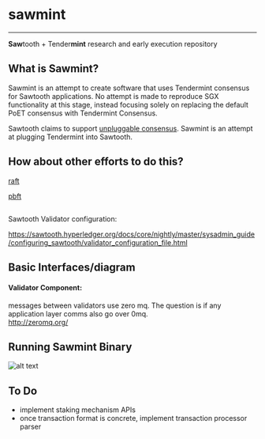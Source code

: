 # sawmint

----

**Saw**tooth + Tender**mint** research and early execution repository

## What is Sawmint?

Sawmint is an attempt to create software that uses Tendermint consensus for Sawtooth applications.  No attempt is made to reproduce SGX functionality at this stage, instead focusing solely on replacing the default PoET consensus with Tendermint Consensus.  

Sawtooth claims to support [unpluggable consensus](https://github.com/danintel/sawtooth-faq/blob/master/consensus.rst).  Sawmint is an attempt at plugging Tendermint into Sawtooth.  

## How about other efforts to do this?

[raft](https://github.com/hyperledger/sawtooth-raft)

[pbft](https://github.com/hyperledger/sawtooth-pbft)

##

Sawtooth Validator configuration:

https://sawtooth.hyperledger.org/docs/core/nightly/master/sysadmin_guide/configuring_sawtooth/validator_configuration_file.html

## Basic Interfaces/diagram


#### Validator Component:

messages between validators use zero mq.  The question is if any application layer comms also go over 0mq.  
http://zeromq.org/

## Running Sawmint Binary
![alt text](http://url/to/inaction.png)

## To Do 
- implement staking mechanism APIs
- once transaction format is concrete, implement transaction processor parser
